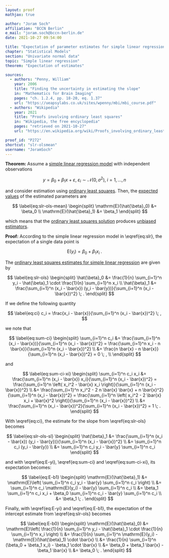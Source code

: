 ```yaml
---
layout: proof
mathjax: true

author: "Joram Soch"
affiliation: "BCCN Berlin"
e_mail: "joram.soch@bccn-berlin.de"
date: 2021-10-27 09:54:00

title: "Expectation of parameter estimates for simple linear regression"
chapter: "Statistical Models"
section: "Univariate normal data"
topic: "Simple linear regression"
theorem: "Expectation of estimates"

sources:
  - authors: "Penny, William"
    year: 2006
    title: "Finding the uncertainty in estimating the slope"
    in: "Mathematics for Brain Imaging"
    pages: "ch. 1.2.4, pp. 18-20, eq. 1.37"
    url: "https://ueapsylabs.co.uk/sites/wpenny/mbi/mbi_course.pdf"
  - authors: "Wikipedia"
    year: 2021
    title: "Proofs involving ordinary least squares"
    in: "Wikipedia, the free encyclopedia"
    pages: "retrieved on 2021-10-27"
    url: "https://en.wikipedia.org/wiki/Proofs_involving_ordinary_least_squares#Unbiasedness_and_variance_of_%7F'%22%60UNIQ--postMath-00000037-QINU%60%22'%7F"

proof_id: "P272"
shortcut: "slr-olsmean"
username: "JoramSoch"
---
```



**Theorem:** Assume a [simple linear regression model](/D/slr) with independent observations

$$ \label{eq:slr}
y = \beta_0 + \beta_1 x + \varepsilon, \; \varepsilon_i \sim \mathcal{N}(0, \sigma^2), \; i = 1,\ldots,n
$$

and consider estimation using [ordinary least squares](/P/slr-ols). Then, the [expected values](/D/mean) of the estimated parameters are

$$ \label{eq:slr-ols-mean}
\begin{split}
\mathrm{E}(\hat{\beta}_0) &= \beta_0 \\
\mathrm{E}(\hat{\beta}_1) &= \beta_1
\end{split}
$$

which means that the [ordinary least squares solution](/P/slr-ols) produces [unbiased estimators](/D/est-unb).


**Proof:** According to the simple linear regression model in \eqref{eq:slr}, the expectation of a single data point is

$$ \label{eq:E-yi}
\mathrm{E}(y_i) = \beta_0 + \beta_1 x_i \; .
$$

The [ordinary least squares estimates for simple linear regression](/P/slr-ols) are given by

$$ \label{eq:slr-ols}
\begin{split}
\hat{\beta}_0 &= \frac{1}{n} \sum_{i=1}^n y_i - \hat{\beta}_1 \cdot \frac{1}{n} \sum_{i=1}^n x_i \\
\hat{\beta}_1 &= \frac{\sum_{i=1}^n (x_i - \bar{x}) (y_i - \bar{y})}{\sum_{i=1}^n (x_i - \bar{x})^2} \; .
\end{split}
$$

If we define the following quantity

$$ \label{eq:ci}
c_i = \frac{x_i - \bar{x}}{\sum_{i=1}^n (x_i - \bar{x})^2} \; ,
$$

we note that

$$ \label{eq:sum-ci}
\begin{split}
\sum_{i=1}^n c_i &= \frac{\sum_{i=1}^n (x_i - \bar{x})}{\sum_{i=1}^n (x_i - \bar{x})^2} = \frac{\sum_{i=1}^n x_i - n \bar{x}}{\sum_{i=1}^n (x_i - \bar{x})^2} \\
&= \frac{n \bar{x} - n \bar{x}}{\sum_{i=1}^n (x_i - \bar{x})^2} = 0 \; , \\
\end{split}
$$

and

$$ \label{eq:sum-ci-xi}
\begin{split}
\sum_{i=1}^n c_i x_i &= \frac{\sum_{i=1}^n (x_i - \bar{x}) x_i}{\sum_{i=1}^n (x_i - \bar{x})^2} = \frac{\sum_{i=1}^n \left( x_i^2 - \bar{x} x_i \right)}{\sum_{i=1}^n (x_i - \bar{x})^2} \\
&= \frac{\sum_{i=1}^n x_i^2 - 2 n \bar{x} \bar{x} + n \bar{x}^2}{\sum_{i=1}^n (x_i - \bar{x})^2} = \frac{\sum_{i=1}^n \left( x_i^2 - 2 \bar{x} x_i + \bar{x}^2 \right)}{\sum_{i=1}^n (x_i - \bar{x})^2} \\
&= \frac{\sum_{i=1}^n (x_i - \bar{x})^2}{\sum_{i=1}^n (x_i - \bar{x})^2} = 1 \; .
\end{split}
$$

With \eqref{eq:ci}, the estimate for the slope from \eqref{eq:slr-ols} becomes

$$ \label{eq:slr-ols-sl}
\begin{split}
\hat{\beta}_1 &= \frac{\sum_{i=1}^n (x_i - \bar{x}) (y_i - \bar{y})}{\sum_{i=1}^n (x_i - \bar{x})^2} \\
&= \sum_{i=1}^n c_i (y_i - \bar{y}) \\
&= \sum_{i=1}^n c_i y_i - \bar{y} \sum_{i=1}^n c_i
\end{split}
$$

and with \eqref{eq:E-yi}, \eqref{eq:sum-ci} and \eqref{eq:sum-ci-xi}, its expectation becomes:

$$ \label{eq:E-b1}
\begin{split}
\mathrm{E}(\hat{\beta}_1) &= \mathrm{E}\left( \sum_{i=1}^n c_i y_i - \bar{y} \sum_{i=1}^n c_i \right) \\
&= \sum_{i=1}^n c_i \mathrm{E}(y_i) - \bar{y} \sum_{i=1}^n c_i \\
&= \beta_1 \sum_{i=1}^n c_i x_i + \beta_0 \sum_{i=1}^n c_i - \bar{y} \sum_{i=1}^n c_i \\
&= \beta_1 \; .
\end{split}
$$

Finally, with \eqref{eq:E-yi} and \eqref{eq:E-b1}, the expectation of the intercept estimate from \eqref{eq:slr-ols} becomes

$$ \label{eq:E-b0}
\begin{split}
\mathrm{E}(\hat{\beta}_0) &= \mathrm{E}\left( \frac{1}{n} \sum_{i=1}^n y_i - \hat{\beta}_1 \cdot \frac{1}{n} \sum_{i=1}^n x_i \right) \\
&= \frac{1}{n} \sum_{i=1}^n \mathrm{E}(y_i) - \mathrm{E}(\hat{\beta}_1) \cdot \bar{x} \\
&= \frac{1}{n} \sum_{i=1}^n (\beta_0 + \beta_1 x_i) - \beta_1 \cdot \bar{x} \\
&= \beta_0 + \beta_1 \bar{x} - \beta_1 \bar{x} \\
&= \beta_0 \; .
\end{split}
$$